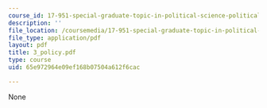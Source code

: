 ```yaml
---
course_id: 17-951-special-graduate-topic-in-political-science-political-behavior-fall-2005
description: ''
file_location: /coursemedia/17-951-special-graduate-topic-in-political-science-political-behavior-fall-2005/65e972964e09ef168b07504a612f6cac_3_policy.pdf
file_type: application/pdf
layout: pdf
title: 3_policy.pdf
type: course
uid: 65e972964e09ef168b07504a612f6cac

---
```

None